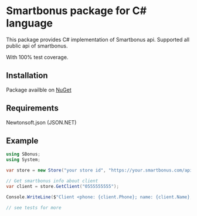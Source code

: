 # Smartbonus package for C# language

This package provides C# implementation of Smartbonus api. Supported all public api of smartbonus.

With 100% test coverage.

## Installation

Package availble on [NuGet](https://www.nuget.org/packages/SBonus/)

## Requirements

Newtonsoft.json (JSON.NET)

## Example

```csharp
using SBonus;
using System;

var store = new Store("your store id", "https://your.smartbonus.com/api/v2/");

// Get smartbonus info about client
var client = store.GetClient("0555555555");

Console.WriteLine($"Client <phone: {client.Phone}; name: {client.Name}; balance: {client.Balance}>");

// see tests for more

```
